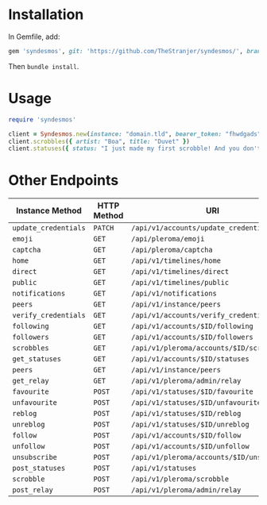 # Installation

In Gemfile, add:
```ruby
gem 'syndesmos', git: 'https://github.com/TheStranjer/syndesmos/', branch: 'akro'
```

Then `bundle install`.

# Usage

```ruby
require 'syndesmos'

client = Syndesmos.new(instance: "domain.tld", bearer_token: "fhwdgads")
client.scrobbles({ artist: "Boa", title: "Duvet" })
client.statuses({ status: "I just made my first scrobble! And you don't even understand..."})
```

# Other Endpoints

| Instance Method | HTTP Method | URI
| --------------- | ----------- | ---
`update_credentials` | `PATCH ` | `/api/v1/accounts/update_credentials`
`emoji             ` | `GET   ` | `/api/pleroma/emoji`
`captcha           ` | `GET   ` | `/api/pleroma/captcha`
`home              ` | `GET   ` | `/api/v1/timelines/home`
`direct            ` | `GET   ` | `/api/v1/timelines/direct`
`public            ` | `GET   ` | `/api/v1/timelines/public`
`notifications     ` | `GET   ` | `/api/v1/notifications`
`peers             ` | `GET   ` | `/api/v1/instance/peers`
`verify_credentials` | `GET   ` | `/api/v1/accounts/verify_credentials`
`following         ` | `GET   ` | `/api/v1/accounts/$ID/following`
`followers         ` | `GET   ` | `/api/v1/accounts/$ID/followers`
`scrobbles         ` | `GET   ` | `/api/v1/pleroma/accounts/$ID/scrobbles`
`get_statuses      ` | `GET   ` | `/api/v1/accounts/$ID/statuses`
`peers             ` | `GET   ` | `/api/v1/instance/peers`
`get_relay         ` | `GET   ` | `/api/v1/pleroma/admin/relay`
`favourite         ` | `POST  ` | `/api/v1/statuses/$ID/favourite`
`unfavourite       ` | `POST  ` | `/api/v1/statuses/$ID/unfavourite`
`reblog            ` | `POST  ` | `/api/v1/statuses/$ID/reblog`
`unreblog          ` | `POST  ` | `/api/v1/statuses/$ID/unreblog`
`follow            ` | `POST  ` | `/api/v1/accounts/$ID/follow`
`unfollow          ` | `POST  ` | `/api/v1/accounts/$ID/unfollow`
`unsubscribe       ` | `POST  ` | `/api/v1/pleroma/accounts/$ID/unsubscribe`
`post_statuses     ` | `POST  ` | `/api/v1/statuses`
`scrobble          ` | `POST  ` | `/api/v1/pleroma/scrobble`
`post_relay        ` | `POST  ` | `/api/v1/pleroma/admin/relay`

